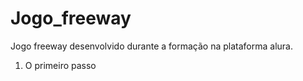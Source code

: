 <h1> Jogo_freeway </h1>

<p>Jogo freeway desenvolvido durante a formação na plataforma alura.</p>

<ol>    
    <li> O primeiro passo </li>
</ol>
